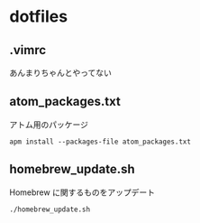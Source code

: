 dotfiles
===

.vimrc
---
あんまりちゃんとやってない

atom_packages.txt
---
アトム用のパッケージ

```
apm install --packages-file atom_packages.txt
```

homebrew_update.sh
---
Homebrew に関するものをアップデート

```
./homebrew_update.sh
```
